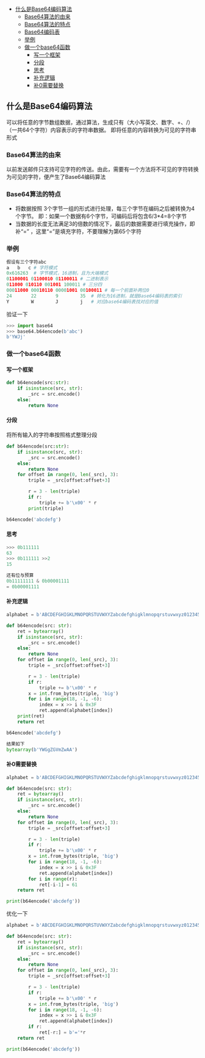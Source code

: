 

  * [什么是Base64编码算法](#什么是base64编码算法)
     * [Base64算法的由来](#base64算法的由来)
     * [Base64算法的特点](#base64算法的特点)
     * [Base64编码表](#base64编码表)
     * [举例](#举例)
     * [做一个base64函数](#做一个base64函数)
        * [写一个框架](#写一个框架)
        * [分段](#分段)
        * [思考](#思考)
        * [补充逻辑](#补充逻辑)
        * [补0需要替换](#补0需要替换)


## 什么是Base64编码算法

可以将任意的字节数组数据，通过算法，生成只有（大小写英文、数字、+、/）（一共64个字符）内容表示的字符串数据。
即将任意的内容转换为可见的字符串形式

### Base64算法的由来

以前发送邮件只支持可见字符的传送。由此，需要有一个方法将不可见的字符转换为可见的字符，便产生了Base64编码算法

### Base64算法的特点

- 将数据按照 3个字节一组的形式进行处理，每三个字节在编码之后被转换为4个字节。
  即：如果一个数据有6个字节，可编码后将包含6/3*4=8个字节
- 当数据的长度无法满足3的倍数的情况下，最后的数据需要进行填充操作，即补“=” ，这里“=”是填充字符，不要理解为第65个字符

### 举例

```python
假设有三个字符abc
a   b   c # 字符模式  
0x616263  # 字节模式，16进制，且为大端模式
01100001 01100010 01100011 # 二进制表示
011000 010110 001001 100011 # 三分四
00011000 00010110 00001001 00100011 # 每一个前面补两位0
24       22       9        35  # 转化为16进制，就是Base64编码表的索引
Y        W        J        j   # 对应base64编码表找对应的值
```

验证一下

```python
>>> import base64
>>> base64.b64encode(b'abc')
b'YWJj'
```

### 做一个base64函数

#### 写一个框架

```python
def b64encode(src:str):
    if isinstance(src, str):
        _src = src.encode()
    else:
        return None
```

#### 分段

将所有输入的字符串按照格式整理分段

```python
def b64encode(src:str):
    if isinstance(src, str):
        _src = src.encode()
    else:
        return None
    for offset in range(0, len(_src), 3):
        triple = _src[offset:offset+3]

        r = 3 - len(triple)
        if r:
            triple += b'\x00' * r
        print(triple)

b64encode('abcdefg')
```

#### 思考

```python
>>> 0b111111
63
>>> 0b111111 >>2
15

还有位与预算
0b11111111 & 0b00001111
= 0b00001111
```

#### 补充逻辑

```python
alphabet = b'ABCDEFGHIGKLMNOPQRSTUVWXYZabcdefghigklmnopqrstuvwxyz0123456789+/'

def b64encode(src: str):
    ret = bytearray()
    if isinstance(src, str):
        _src = src.encode()
    else:
        return None
    for offset in range(0, len(_src), 3):
        triple = _src[offset:offset+3]

        r = 3 - len(triple)
        if r:
            triple += b'\x00' * r
        x = int.from_bytes(triple, 'big')
        for i in range(18, -1, -6):
            index = x >> i & 0x3F
            ret.append(alphabet[index])
    print(ret)
    return ret

b64encode('abcdefg')

结果如下
bytearray(b'YWGgZGVmZwAA')
```

#### 补0需要替换

```python
alphabet = b'ABCDEFGHIGKLMNOPQRSTUVWXYZabcdefghigklmnopqrstuvwxyz0123456789+/'

def b64encode(src: str):
    ret = bytearray()
    if isinstance(src, str):
        _src = src.encode()
    else:
        return None
    for offset in range(0, len(_src), 3):
        triple = _src[offset:offset+3]

        r = 3 - len(triple)
        if r:
            triple += b'\x00' * r
        x = int.from_bytes(triple, 'big')
        for i in range(18, -1, -6):
            index = x >> i & 0x3F
            ret.append(alphabet[index])
        for i in range(r):
            ret[-i-1] = 61
    return ret

print(b64encode('abcdefg'))
```

优化一下

```python
alphabet = b'ABCDEFGHIGKLMNOPQRSTUVWXYZabcdefghigklmnopqrstuvwxyz0123456789+/'

def b64encode(src: str):
    ret = bytearray()
    if isinstance(src, str):
        _src = src.encode()
    else:
        return None
    for offset in range(0, len(_src), 3):
        triple = _src[offset:offset+3]

        r = 3 - len(triple)
        if r:
            triple += b'\x00' * r
        x = int.from_bytes(triple, 'big')
        for i in range(18, -1, -6):
            index = x >> i & 0x3F
            ret.append(alphabet[index])
        if r:
            ret[-r:] = b'='*r
    return ret

print(b64encode('abcdefg'))
```



